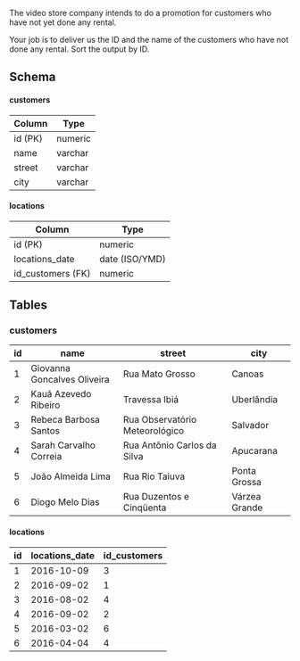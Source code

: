 The video store company intends to do a promotion for customers who have not yet done any rental.

Your job is to deliver us the ID and the name of the customers who have not done any rental. Sort the output by ID.

## Schema
#### customers
|Column| Type|
|------|-----|
|id (PK)| numeric|
|name| varchar|
|street| varchar|
|city| varchar|
   
#### locations
|Column| Type|
|------|-----|
|id (PK)| numeric|
|locations_date| date (ISO/YMD)|
|id_customers (FK)| numeric|
 
## Tables
### customers
|id| name| street| city|
|--|-----|-------|-----|
|1| Giovanna Goncalves Oliveira| Rua Mato Grosso| Canoas|
|2| Kauã Azevedo Ribeiro| Travessa Ibiá| Uberlândia|
|3| Rebeca Barbosa Santos| Rua Observatório Meteorológico| Salvador|
|4| Sarah Carvalho Correia| Rua Antônio Carlos da Silva| Apucarana|
|5| João Almeida Lima| Rua Rio Taiuva| Ponta Grossa|
|6| Diogo Melo Dias| Rua Duzentos e Cinqüenta| Várzea Grande|
   
#### locations
|id| locations_date| id_customers|
|--|---------------|-------------|
|1| 2016-10-09| 3|
|2| 2016-09-02| 1|
|3| 2016-08-02| 4|
|4| 2016-09-02| 2|
|5| 2016-03-02| 6|
|6| 2016-04-04| 4|
